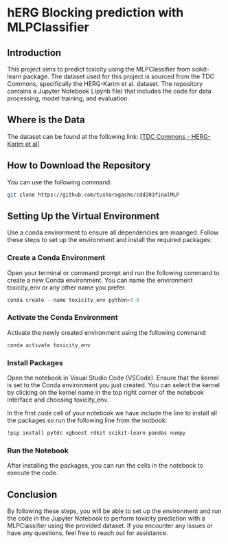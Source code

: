 # hERG Blocking prediction with MLPClassifier 

## Introduction

This project aims to predict toxicity using the MLPClassifier from scikit-learn package. The dataset used for this project is sourced from the TDC Commons, specifically the HERG-Karim et al. dataset. The repository contains a Jupyter Notebook (.ipynb file) that includes the code for data processing, model training, and evaluation.

## Where is the Data
The dataset can be found at the following link: [[TDC Commons - HERG-Karim et al](https://tdcommons.ai/single_pred_tasks/tox#herg-karim-et-al)] 

## How to Download the Repository
You can use the following command:

```bash
git clone https://github.com/tusharagashe/cdd203finalMLP
```

## Setting Up the Virtual Environment
Use a conda environment to ensure all dependencies are maanged. Follow these steps to set up the environment and install the required packages:

### Create a Conda Environment
Open your terminal or command prompt and run the following command to create a new Conda environment. You can name the environment toxicity_env or any other name you prefer.

```python
conda create --name toxicity_env python=3.8
```

### Activate the Conda Environment
Activate the newly created environment using the following command:
```python
conda activate toxicity_env
```

### Install Packages
Open the notebook in Visual Studio Code (VSCode). Ensure that the kernel is set to the Conda environment you just created. You can select the kernel by clicking on the kernel name in the top right corner of the notebook interface and choosing toxicity_env.

In the first code cell of your notebook we have include the line to install all the packages so run the following line from the notbook: 
```bash
!pip install pytdc xgboost rdkit scikit-learn pandas numpy
```

### Run the Notebook
After installing the packages, you can run the cells in the notebook to execute the code.

## Conclusion
By following these steps, you will be able to set up the environment and run the code in the Jupyter Notebook to perform toxicity prediction with a MLPClassifier using the provided dataset. If you encounter any issues or have any questions, feel free to reach out for assistance.
